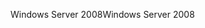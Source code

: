 <span data-ttu-id="0c326-101">Windows Server 2008</span><span class="sxs-lookup"><span data-stu-id="0c326-101">Windows Server 2008</span></span>